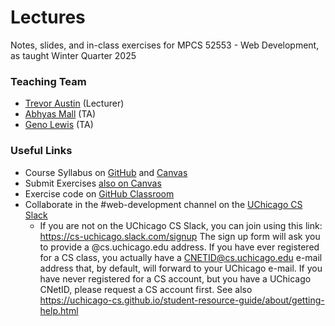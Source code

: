 # Lectures
Notes, slides, and in-class exercises for MPCS 52553 - Web Development, as taught Winter Quarter 2025

### Teaching Team
- [Trevor Austin](mailto:trevoraustin@cs.uchicago.edu) (Lecturer)
- [Abhyas Mall](abhyas@uchicago.edu) (TA)
- [Geno Lewis](grlewis@uchicago.edu) (TA)

### Useful Links
- Course Syllabus on [GitHub](syllabus.md) and [Canvas](https://canvas.uchicago.edu/courses/61092)
- Submit Exercises [also on Canvas](https://canvas.uchicago.edu/courses/61092/assignments)
- Exercise code on [GitHub Classroom](https://classroom.github.com/classrooms/97002355-web-development-winter-2025)
- Collaborate in the #web-development channel on the [UChicago CS Slack](https://cs-uchicago.slack.com)
  - If you are not on the UChicago CS Slack, you can join using this link: https://cs-uchicago.slack.com/signup The sign up form will ask you to provide a @cs.uchicago.edu address. If you have ever registered for a CS class, you actually have a CNETID@cs.uchicago.edu e-mail address that, by default, will forward to your UChicago e-mail. If you have never registered for a CS account, but you have a UChicago CNetID, please request a CS account first. See also https://uchicago-cs.github.io/student-resource-guide/about/getting-help.html
